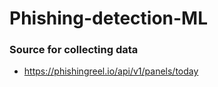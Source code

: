 # Phishing-detection-ML

### Source for collecting data
- https://phishingreel.io/api/v1/panels/today
